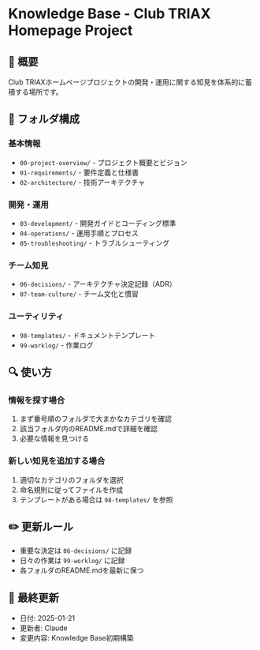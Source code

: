# Knowledge Base - Club TRIAX Homepage Project

## 📌 概要
Club TRIAXホームページプロジェクトの開発・運用に関する知見を体系的に蓄積する場所です。

## 📂 フォルダ構成

### 基本情報
- `00-project-overview/` - プロジェクト概要とビジョン
- `01-requirements/` - 要件定義と仕様書
- `02-architecture/` - 技術アーキテクチャ

### 開発・運用
- `03-development/` - 開発ガイドとコーディング標準
- `04-operations/` - 運用手順とプロセス
- `05-troubleshooting/` - トラブルシューティング

### チーム知見
- `06-decisions/` - アーキテクチャ決定記録（ADR）
- `07-team-culture/` - チーム文化と慣習

### ユーティリティ
- `98-templates/` - ドキュメントテンプレート
- `99-worklog/` - 作業ログ

## 🔍 使い方

### 情報を探す場合
1. まず番号順のフォルダで大まかなカテゴリを確認
2. 該当フォルダ内のREADME.mdで詳細を確認
3. 必要な情報を見つける

### 新しい知見を追加する場合
1. 適切なカテゴリのフォルダを選択
2. 命名規則に従ってファイルを作成
3. テンプレートがある場合は `98-templates/` を参照

## ✏️ 更新ルール
- 重要な決定は `06-decisions/` に記録
- 日々の作業は `99-worklog/` に記録
- 各フォルダのREADME.mdを最新に保つ

## 📅 最終更新
- 日付: 2025-01-21
- 更新者: Claude
- 変更内容: Knowledge Base初期構築